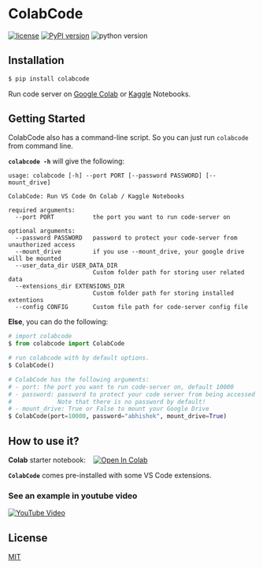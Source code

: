 # ColabCode

[![license](https://img.shields.io/badge/license-MIT-blue.svg)](/LICENSE)
[![PyPI version](https://badge.fury.io/py/colabcode.svg)](https://badge.fury.io/py/colabcode)
![python version](https://img.shields.io/badge/python-3.6%2C3.7%2C3.8-blue?logo=python)

## Installation

```python
$ pip install colabcode
```

Run code server on [Google Colab](https://colab.research.google.com/) or [Kaggle](https://www.kaggle.com/) Notebooks.

## Getting Started

ColabCode also has a command-line script. So you can just run `colabcode` from command line.

**`colabcode -h`** will give the following:

```console
usage: colabcode [-h] --port PORT [--password PASSWORD] [--mount_drive]

ColabCode: Run VS Code On Colab / Kaggle Notebooks

required arguments:
  --port PORT           the port you want to run code-server on

optional arguments:
  --password PASSWORD   password to protect your code-server from unauthorized access
  --mount_drive         if you use --mount_drive, your google drive will be mounted
  --user_data_dir USER_DATA_DIR
                        Custom folder path for storing user related data
  --extensions_dir EXTENSIONS_DIR
                        Custom folder path for storing installed extentions
  --config CONFIG       Custom file path for code-server config file
```

**Else**, you can do the following:

```python
# import colabcode
$ from colabcode import ColabCode
```

```python
# run colabcode with by default options.
$ ColabCode()
```

```python
# ColabCode has the following arguments:
# - port: the port you want to run code-server on, default 10000
# - password: password to protect your code server from being accessed by someone else.
#             Note that there is no password by default!
# - mount_drive: True or False to mount your Google Drive
$ ColabCode(port=10000, password="abhishek", mount_drive=True)
```

## How to use it?

**Colab** starter notebook: &nbsp;&nbsp; [![Open In Colab](https://colab.research.google.com/assets/colab-badge.svg)](https://colab.research.google.com/github/abhishekkrthakur/colabcode/blob/master/colab_starter.ipynb)

**`ColabCode`**  comes pre-installed with some VS Code extensions.

### See an example in youtube video

[![YouTube Video](https://img.shields.io/youtube/views/7kTbM3D02jU?style=social)](https://youtu.be/7kTbM3D02jU)

## License

[MIT](LICENSE)
